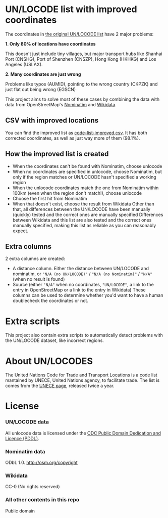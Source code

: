 # UN/LOCODE list with improved coordinates
The coordinates in [the original UN/LOCODE list](https://github.com/datasets/un-locode) have 2 major problems:

**1. Only 80% of locations have coordinates**

This doesn't just include tiny villages, but major transport hubs like Shanhai Port (CNSHG), Port of Shenzhen (CNSZP), Hong Kong (HKHKG) and Los Angeles (USLAX).

**2. Many coordinates are just wrong**

Problems like typos (AUMID), pointing to the wrong country (CKPZK) and just flat out being wrong (EGSCN)

This project aims to solve most of these cases by combining the data with data from OpenStreetMap's [Nominatim](https://nominatim.org/release-docs/latest/api/Overview/) and [Wikidata](https://www.wikidata.org/).

## CSV with improved locations
You can find the improved list as [code-list-improved.csv](data/code-list-improved.csv). It has both corrected coordinates, as well as just way more of them (98.1%).

## How the improved list is created
* When the coordinates can't be found with Nominatim, choose unlocode
* When no coordinates are specified in unlocode, choose Nominatim, but only if the region matches or UN/LOCODE hasn't specified a working region
* When the unlocode coordinates match the one from Nominatim within 100km (even when the region don't match!), choose unlocode
* Choose the first hit from Nominatim
* When that doesn't exist, choose the result from Wikidata
Other than that, all differences between the UN/LOCODE have been manually (quickly) tested and the correct ones are manually specified
Differences between Wikidata and this list are also tested and the correct ones manually specified, making this list as reliable as you can reasonably expect.

## Extra columns
2 extra columns are created:
* A distance column. Either the distance between UN/LOCODE and nominatim, or `"N/A (no UN/LOCODE)"` / `"N/A (no Nominatim)"` / `"N/A"` (when no result is found)
* Source (either `"N/A"` when no coordinates, `"UN/LOCODE"`, a link to the entry in OpenStreetMap or a link to the entry in Wikidata)
These columns can be used to determine whether you'd want to have a human doublecheck the coordinates or not.

# Extra scripts
This project also contain extra scripts to automatically detect problems with the UN/LOCODE dataset, like incorrect regions.

# About UN/LOCODES
The United Nations Code for Trade and Transport Locations is a code list mantained by UNECE, United Nations agency, to facilitate trade. The list is comes from the [UNECE page](http://www.unece.org/cefact/locode/welcome.html), released twice a year.

# License

### UN/LOCODE data
All unlocode data is licensed under the [ODC Public Domain Dedication and Licence (PDDL)](http://opendatacommons.org/licenses/pddl/1-0/).

### Nominatim data
ODbL 1.0. http://osm.org/copyright

### Wikidata
CC-0 (No rights reserved)

### All other contents in this repo
Public domain
